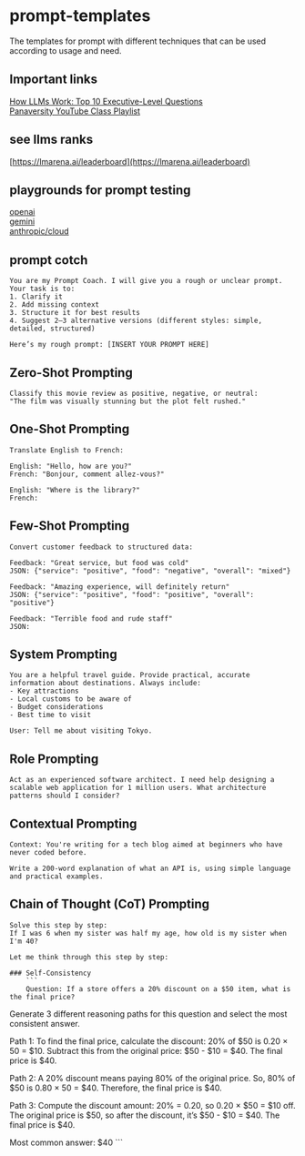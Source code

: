 # prompt-templates
The templates for prompt with different techniques that can be used according to usage and need.
## Important links  
[How LLMs Work: Top 10 Executive-Level Questions](https://sloanreview.mit.edu/article/how-llms-work/)  
[Panaversity YouTube Class Playlist](https://www.youtube.com/playlist?list=PL0vKVrkG4hWpeKmZyCRTpfRiLQ13b5uRX)
## see llms ranks  
[https://lmarena.ai/leaderboard](https://lmarena.ai/leaderboard)
## playgrounds for prompt testing  
[openai](https://platform.openai.com/chat/)  
[gemini](https://aistudio.google.com/)  
[anthropic/cloud](https://console.anthropic.com/)  
## prompt cotch  
```  
You are my Prompt Coach. I will give you a rough or unclear prompt. 
Your task is to:
1. Clarify it
2. Add missing context
3. Structure it for best results
4. Suggest 2–3 alternative versions (different styles: simple, detailed, structured)

Here’s my rough prompt: [INSERT YOUR PROMPT HERE]  
```  
## Zero-Shot Prompting  
```
Classify this movie review as positive, negative, or neutral:
"The film was visually stunning but the plot felt rushed."  
```

##  One-Shot Prompting  
```
Translate English to French:

English: "Hello, how are you?"
French: "Bonjour, comment allez-vous?"

English: "Where is the library?"
French:  
```
## Few-Shot Prompting  
```
Convert customer feedback to structured data:

Feedback: "Great service, but food was cold"
JSON: {"service": "positive", "food": "negative", "overall": "mixed"}

Feedback: "Amazing experience, will definitely return"
JSON: {"service": "positive", "food": "positive", "overall": "positive"}

Feedback: "Terrible food and rude staff"
JSON:  
```

## System Prompting  
```
You are a helpful travel guide. Provide practical, accurate information about destinations. Always include:
- Key attractions
- Local customs to be aware of
- Budget considerations
- Best time to visit

User: Tell me about visiting Tokyo.
```  
## Role Prompting  
```
Act as an experienced software architect. I need help designing a scalable web application for 1 million users. What architecture patterns should I consider?  
```  
## Contextual Prompting  
```
Context: You're writing for a tech blog aimed at beginners who have never coded before.

Write a 200-word explanation of what an API is, using simple language and practical examples.
```  
## Chain of Thought (CoT) Prompting
```
Solve this step by step:
If I was 6 when my sister was half my age, how old is my sister when I'm 40?

Let me think through this step by step:
```  
    ### Self-Consistency  
        ```
        Question: If a store offers a 20% discount on a $50 item, what is the final price?

Generate 3 different reasoning paths for this question and select the most consistent answer.

Path 1: To find the final price, calculate the discount: 20% of $50 is 0.20 × 50 = $10. Subtract this from the original price: $50 - $10 = $40. The final price is $40.

Path 2: A 20% discount means paying 80% of the original price. So, 80% of $50 is 0.80 × 50 = $40. Therefore, the final price is $40.

Path 3: Compute the discount amount: 20% = 0.20, so 0.20 × $50 = $10 off. The original price is $50, so after the discount, it’s $50 - $10 = $40. The final price is $40.

Most common answer: $40
        ```